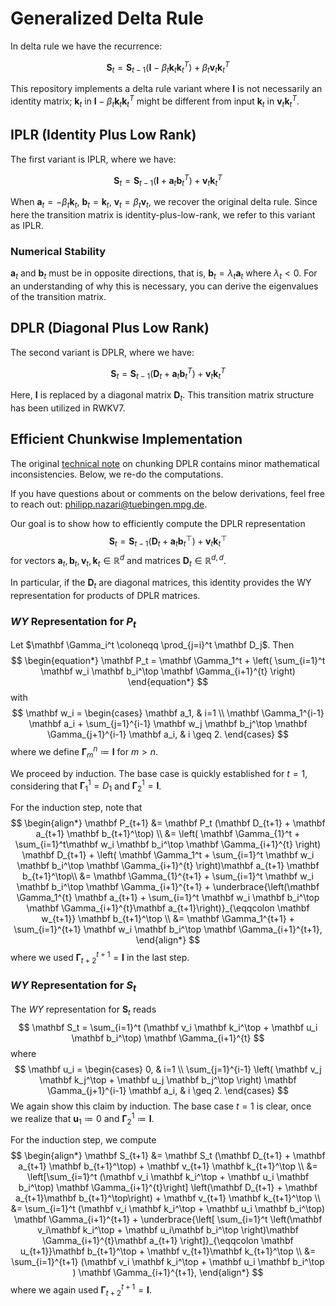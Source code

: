 # Generalized Delta Rule

In delta rule we have the recurrence:

```math
\mathbf{S}_t = \mathbf{S}_{t-1}(\mathbf{I}-\beta_t \mathbf{k}_t\mathbf{k}_t^T) + \beta_t \mathbf{v}_t\mathbf{k}_t^T
```

This repository implements a delta rule variant where $\mathbf{I}$ is not necessarily an identity matrix; $\mathbf{k}_t$ in $\mathbf{I} - \beta_t \mathbf{k}_t\mathbf{k}_t^T$ might be different from input $\mathbf{k}_t$ in $\mathbf{v}_t\mathbf{k}_t^T$.

## IPLR (Identity Plus Low Rank)

The first variant is IPLR, where we have:

```math
\mathbf{S}_t = \mathbf{S}_{t-1}(\mathbf{I}+\mathbf{a}_t\mathbf{b}_t^T) + \mathbf{v}_t\mathbf{k}_t^T
```

When $\mathbf{a}_t = -\beta_t \mathbf{k}_t$, $\mathbf{b}_t = \mathbf{k}_t$, $\mathbf{v}_t= \beta_t \mathbf{v}_t$, we recover the original delta rule. Since here the transition matrix is identity-plus-low-rank, we refer to this variant as IPLR.

### Numerical Stability

$\mathbf{a}_t$ and $\mathbf{b}_t$ must be in opposite directions, that is, $\mathbf{b}_t = \lambda_t \mathbf{a}_t$ where $\lambda_t < 0$. For an understanding of why this is necessary, you can derive the eigenvalues of the transition matrix.

## DPLR (Diagonal Plus Low Rank)

The second variant is DPLR, where we have:

```math
\mathbf{S}_t = \mathbf{S}_{t-1}(\mathbf{D}_t+\mathbf{a}_t\mathbf{b}_t^T) + \mathbf{v}_t\mathbf{k}_t^T
```

Here, $\mathbf{I}$ is replaced by a diagonal matrix $\mathbf{D}_t$. This transition matrix structure has been utilized in RWKV7.

## Efficient Chunkwise Implementation
The original [technical note](https://drive.google.com/file/d/1qqc6THTRc2bw-LtwsbGNxNDw00sNzi5M/view?usp=sharing) on chunking DPLR contains minor mathematical inconsistencies. Below, we re-do the computations.

If you have questions about or comments on the below derivations, feel free to reach out: philipp.nazari@tuebingen.mpg.de.


Our goal is to show how to efficiently compute the DPLR representation
$$
    \mathbf S_t = \mathbf S_{t-1} \left( \mathbf D_t + \mathbf a_t \mathbf b_t^\top \right) + \mathbf v_t \mathbf k_t^\top
$$
for vectors $\mathbf a_t, \mathbf b_t, \mathbf v_t, \mathbf k_t \in \mathbb R^d$ and matrices $\mathbf D_t \in \mathbb R^{d, d}$.

In particular, if the $\mathbf D_t$ are diagonal matrices, this identity provides the WY representation for products of DPLR matrices.

### $WY$ Representation for $P_t$
Let $\mathbf \Gamma_i^t \coloneqq \prod_{j=i}^t \mathbf D_j$. Then
$$
\begin{equation*}
    \mathbf P_t = \mathbf \Gamma_1^t + \left( \sum_{i=1}^t \mathbf w_i \mathbf b_i^\top \mathbf \Gamma_{i+1}^{t} \right)
\end{equation*}
$$
with
$$
    \mathbf w_i = \begin{cases}
        \mathbf a_1, & i=1 \\
        \mathbf \Gamma_1^{i-1} \mathbf a_i + \sum_{j=1}^{i-1} \mathbf w_j \mathbf b_j^\top \mathbf \Gamma_{j+1}^{i-1} \mathbf a_i, & i \geq 2.
    \end{cases}
$$
where we define $\mathbf \Gamma_m^{n} \coloneqq \mathbf I$ for $m > n$.

We proceed by induction. The base case is quickly established for $t=1$, considering that $\mathbf \Gamma_1^1 = D_1$ and $\mathbf \Gamma_2^1 = \mathbf I$.

For the induction step, note that
$$
\begin{align*}
    \mathbf P_{t+1} &= \mathbf P_t (\mathbf D_{t+1} + \mathbf a_{t+1} \mathbf b_{t+1}^\top) \\
    &= \left( \mathbf \Gamma_{1}^t + \sum_{i=1}^t\mathbf w_i \mathbf b_i^\top \mathbf \Gamma_{i+1}^{t}  \right) \mathbf D_{t+1} + \left( \mathbf \Gamma_1^t + \sum_{i=1}^t \mathbf w_i \mathbf b_i^\top \mathbf \Gamma_{i+1}^{t} \right)\mathbf a_{t+1} \mathbf b_{t+1}^\top\\
    &= \mathbf \Gamma_{1}^{t+1} + \sum_{i=1}^t \mathbf w_i \mathbf b_i^\top \mathbf \Gamma_{i+1}^{t+1} + \underbrace{\left(\mathbf \Gamma_1^{t} \mathbf a_{t+1} + \sum_{i=1}^t \mathbf w_i \mathbf b_i^\top \mathbf \Gamma_{i+1}^{t}\mathbf a_{t+1}\right)}_{\eqqcolon \mathbf w_{t+1}} \mathbf b_{t+1}^\top \\
    &= \mathbf \Gamma_1^{t+1} + \sum_{i=1}^{t+1} \mathbf w_i \mathbf b_i^\top \mathbf \Gamma_{i+1}^{t+1},
\end{align*}
$$
where we used $\mathbf \Gamma_{t+2}^{t+1} = \mathbf I$ in the last step. 

### $WY$ Representation for $S_t$
The $WY$ representation for $\mathbf S_t$ reads
$$
    \mathbf S_t = \sum_{i=1}^t (\mathbf v_i \mathbf k_i^\top + \mathbf u_i \mathbf b_i^\top) \mathbf \Gamma_{i+1}^{t}
$$
where
$$
    \mathbf u_i = \begin{cases}
        0, & i=1 \\
        \sum_{j=1}^{i-1} \left( \mathbf v_j \mathbf k_j^\top + \mathbf u_j \mathbf b_j^\top \right) \mathbf \Gamma_{j+1}^{i-1} \mathbf a_i, & i \geq 2.
    \end{cases}
$$
We again show this claim by induction. The base case $t=1$ is clear, once we realize that $\mathbf u_1 \coloneqq 0$ and $\mathbf \Gamma_2^1 \coloneqq \mathbf I$.

For the induction step, we compute
$$
\begin{align*}
    \mathbf S_{t+1} &= \mathbf S_t (\mathbf D_{t+1} + \mathbf a_{t+1} \mathbf b_{t+1}^\top) + \mathbf v_{t+1} \mathbf k_{t+1}^\top \\
    &= \left[\sum_{i=1}^t (\mathbf v_i \mathbf k_i^\top + \mathbf u_i \mathbf b_i^\top) \mathbf \Gamma_{i+1}^{t}\right] \left(\mathbf D_{t+1} + \mathbf a_{t+1}\mathbf b_{t+1}^\top\right) + \mathbf v_{t+1} \mathbf k_{t+1}^\top \\
    &= \sum_{i=1}^t  (\mathbf v_i \mathbf k_i^\top + \mathbf u_i \mathbf b_i^\top) \mathbf \Gamma_{i+1}^{t+1} + \underbrace{\left[ \sum_{i=1}^t  \left(\mathbf v_i\mathbf k_i^\top + \mathbf u_i\mathbf b_i^\top \right)\mathbf \Gamma_{i+1}^{t}\mathbf a_{t+1} \right]}_{\eqqcolon \mathbf u_{t+1}}\mathbf b_{t+1}^\top + \mathbf v_{t+1}\mathbf k_{t+1}^\top \\
    &= \sum_{i=1}^{t+1} (\mathbf v_i \mathbf k_i^\top + \mathbf u_i \mathbf b_i^\top ) \mathbf \Gamma_{i+1}^{t+1},
\end{align*}
$$
where we again used $\mathbf \Gamma_{t+2}^{t+1} = \mathbf I$.

